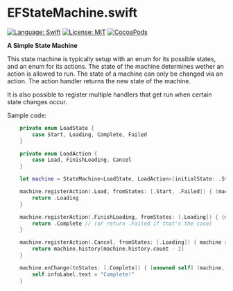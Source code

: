 EFStateMachine.swift
====================

[![Language: Swift](https://img.shields.io/badge/lang-Swift-orange.svg?style=flat)](https://developer.apple.com/swift/)
[![License: MIT](https://img.shields.io/badge/license-MIT-blue.svg?style=flat)](https://raw.githubusercontent.com/Egeniq/EFStateMachine/master/LICENSE)
[![CocoaPods](https://img.shields.io/cocoapods/v/EFStateMachine.svg?style=flat)](http://cocoapods.org)

__A Simple State Machine__

This state machine is typically setup with an enum for its possible states, and an enum for its actions. The state
of the machine determines wether an action is allowed to run. The state of a machine can only be changed via an
action. The action handler returns the new state of the machine.

It is also possible to register multiple handlers that get run when certain state changes occur.

Sample code:

```swift
    private enum LoadState {
        case Start, Loading, Complete, Failed
    }

    private enum LoadAction {
        case Load, FinishLoading, Cancel
    }

    let machine = StateMachine<LoadState, LoadAction>(initialState: .Start)

    machine.registerAction(.Load, fromStates: [.Start, .Failed]) { (machine) -> StateMachineTests.LoadState in
        return .Loading
    }

    machine.registerAction(.FinishLoading, fromStates: [.Loading]) { (machine) -> StateMachineTests.LoadState in
        return .Complete // (or return .Failed if that's the case)
    }

    machine.registerAction(.Cancel, fromStates: [.Loading]) { machine in
        return machine.history[machine.history.count - 2]
    }

    machine.onChange(toStates: [.Complete]) { [unowned self] (machine, oldState, newState) -> Void in
        self.infoLabel.text = "Complete!"
    }
	

